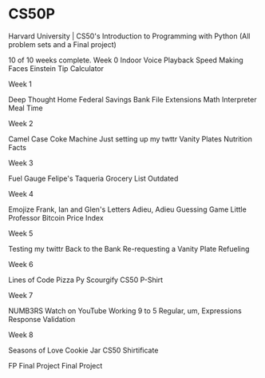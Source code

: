 # CS50P
Harvard University | CS50's Introduction to Programming with Python (All problem sets and a Final project)

10 of 10 weeks complete.
Week 0
 Indoor Voice
 Playback Speed
 Making Faces
 Einstein
 Tip Calculator

Week 1

 Deep Thought
 Home Federal Savings Bank
 File Extensions
 Math Interpreter
 Meal Time

Week 2

 Camel Case
 Coke Machine
 Just setting up my twttr
 Vanity Plates
 Nutrition Facts

Week 3

 Fuel Gauge
 Felipe's Taqueria
 Grocery List
 Outdated

Week 4

 Emojize
 Frank, Ian and Glen's Letters
 Adieu, Adieu
 Guessing Game
 Little Professor
 Bitcoin Price Index

Week 5

 Testing my twittr
 Back to the Bank
 Re-requesting a Vanity Plate
 Refueling

Week 6

 Lines of Code
 Pizza Py
 Scourgify
 CS50 P-Shirt

Week 7

 NUMB3RS
 Watch on YouTube
 Working 9 to 5
 Regular, um, Expressions
 Response Validation

Week 8

 Seasons of Love
 Cookie Jar
 CS50 Shirtificate
 
FP
Final Project
 Final Project

